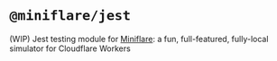 # `@miniflare/jest`

(WIP) Jest testing module for
[Miniflare](https://github.com/cloudflare/miniflare): a fun, full-featured,
fully-local simulator for Cloudflare Workers
